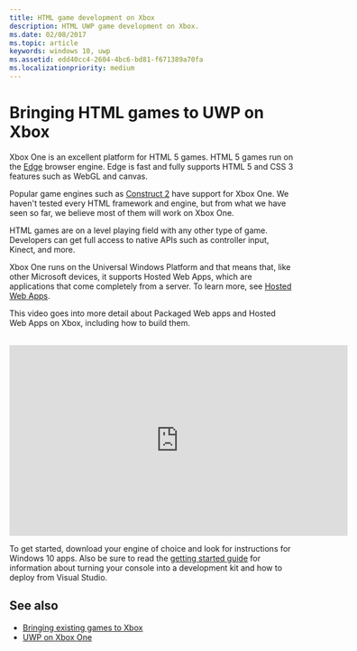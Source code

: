 ```yaml
---
title: HTML game development on Xbox
description: HTML UWP game development on Xbox.
ms.date: 02/08/2017
ms.topic: article
keywords: windows 10, uwp
ms.assetid: edd40cc4-2604-4bc6-bd81-f671389a70fa
ms.localizationpriority: medium
---
```

# Bringing HTML games to UWP on Xbox
Xbox One is an excellent platform for HTML 5 games. HTML 5 games run on the [Edge](https://developer.microsoft.com/microsoft-edge) browser engine. Edge is fast and fully supports HTML 5 and CSS 3 features such as WebGL and canvas.

Popular game engines such as [Construct 2](https://www.construct.net/en/blogs/construct-official-blog-1/announcing-xbox-one-export-beta-857) have support for Xbox One. We haven't tested every HTML framework and engine, but from what we have seen so far, we believe most of them will work on Xbox One.

HTML games are on a level playing field with any other type of game. Developers can get full access to native APIs such as controller input, Kinect, and more.

Xbox One runs on the Universal Windows Platform and that means that, like other Microsoft devices, it supports Hosted Web Apps, which are applications that come completely from a server. To learn more, see [Hosted Web Apps](https://microsoftedge.github.io/WebAppsDocs/en-US/win10/HWA.htm).


This video goes into more detail about Packaged Web apps and Hosted Web Apps on Xbox, including how to build them.
</br>
</br>
<iframe src="https://channel9.msdn.com/Events/Xbox/App-Dev-on-Xbox/Web-Apps-on-Xbox/player#time=04m21s:paused" width="600" height="338" height="658.1199951171875" allowFullScreen frameBorder="0"></iframe>


To get started, download your engine of choice and look for instructions for Windows 10 apps. Also be sure to read the [getting started guide](getting-started.md) for information about turning your console into a development kit and how to deploy from Visual Studio.

## See also
- [Bringing existing games to Xbox](development-lanes-landing.md)
- [UWP on Xbox One](index.md)
